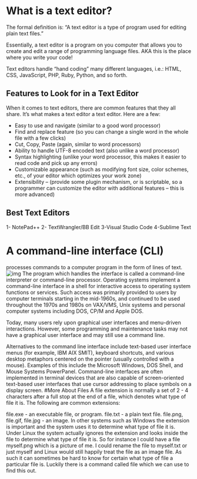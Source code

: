 # What is a text editor?
The formal definition is: “A text editor is a type of program used for editing plain text files.”

Essentially, a text editor is a program on you computer that allows you to create and edit a range of programming language files. AKA this is the place where you write your code!

Text editors handle “hand coding” many different languages, i.e.: HTML, CSS, JavaScript, PHP, Ruby, Python, and so forth.
## Features to Look for in a Text Editor
When it comes to text editors, there are common features that they all share. It’s what makes a text editor a text editor. Here are a few:

+ Easy to use and navigate (similar to a good word processor)
+ Find and replace feature (so you can change a single word in the whole file with a few clicks)
+ Cut, Copy, Paste (again, similar to word processors)
+ Ability to handle UTF-8 encoded text (also unlike a word processor)
+ Syntax highlighting (unlike your word processor, this makes it easier to read code and pick up any errors)
+ Customizable appearance (such as modifying font size, color schemes, etc., of your editor which optimizes your work zone)
+ Extensibility – (provide some plugin mechanism, or is scriptable, so a programmer can customize the editor with additional features – this is more advanced)
## Best Text Editors 
1- NotePad++
2- TextWrangler/BB Edit
3-Visual Studio Code
4-Sublime Text

# A command-line interface (CLI)
 processes commands to a computer program in the form of lines of text.
 ![img](https://www.dataquest.io/wp-content/uploads/2019/07/command-line-courses-dataquest-1000x520-1.gif)
 The program which handles the interface is called a command-line interpreter or command-line processor. Operating systems implement a command-line interface in a shell for interactive access to operating system functions or services. Such access was primarily provided to users by computer terminals starting in the mid-1960s, and continued to be used throughout the 1970s and 1980s on VAX/VMS, Unix systems and personal computer systems including DOS, CP/M and Apple DOS.

Today, many users rely upon graphical user interfaces and menu-driven interactions. However, some programming and maintenance tasks may not have a graphical user interface and may still use a command line.

Alternatives to the command line interface include text-based user interface menus (for example, IBM AIX SMIT), keyboard shortcuts, and various desktop metaphors centered on the pointer (usually controlled with a mouse). Examples of this include the Microsoft Windows, DOS Shell, and Mouse Systems PowerPanel. Command-line interfaces are often implemented in terminal devices that are also capable of screen-oriented text-based user interfaces that use cursor addressing to place symbols on a display screen.
#More About Files
A file extension is normally a set of 2 - 4 characters after a full stop at the end of a file, which denotes what type of file it is. The following are common extensions:

file.exe - an executable file, or program.
file.txt - a plain text file.
file.png, file.gif, file.jpg - an image.
In other systems such as Windows the extension is important and the system uses it to determine what type of file it is. Under Linux the system actually ignores the extension and looks inside the file to determine what type of file it is. So for instance I could have a file myself.png which is a picture of me. I could rename the file to myself.txt or just myself and Linux would still happily treat the file as an image file. As such it can sometimes be hard to know for certain what type of file a particular file is. Luckily there is a command called file which we can use to find this out.
